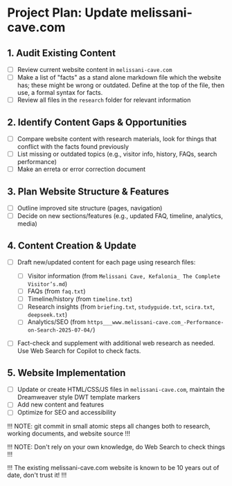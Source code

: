 # Project Plan: Update melissani-cave.com

## 1. Audit Existing Content
- [ ] Review current website content in `melissani-cave.com`
- [ ] Make a list of "facts" as a stand alone markdown file  which the website has; these might be wrong or outdated. Define at the top of the file, then use, a formal syntax for facts.
- [ ] Review all files in the `research` folder for relevant information

## 2. Identify Content Gaps & Opportunities
- [ ] Compare website content with research materials, look for things that conflict with the facts found previously
- [ ] List missing or outdated topics (e.g., visitor info, history, FAQs, search performance)
- [ ] Make an erreta or error correction document

## 3. Plan Website Structure & Features
- [ ] Outline improved site structure (pages, navigation)
- [ ] Decide on new sections/features (e.g., updated FAQ, timeline, analytics, media)

## 4. Content Creation & Update
- [ ] Draft new/updated content for each page using research files:
  - [ ] Visitor information (from `Melissani Cave, Kefalonia_ The Complete Visitor’s.md`)
  - [ ] FAQs (from `faq.txt`)
  - [ ] Timeline/history (from `timeline.txt`)
  - [ ] Research insights (from `briefing.txt`, `studyguide.txt`, `scira.txt`, `deepseek.txt`)
  - [ ] Analytics/SEO (from `https___www.melissani-cave.com_-Performance-on-Search-2025-07-04/`)
- [ ] Fact-check and supplement with additional web research as needed. Use Web Search for Copilot to check facts.


## 5. Website Implementation
- [ ] Update or create HTML/CSS/JS files in `melissani-cave.com`, maintain the Dreamweaver style DWT template markers
- [ ] Add new content and features
- [ ] Optimize for SEO and accessibility

!!! NOTE: git commit in small atomic steps all changes both to research, working documents, and website source !!!

!!! NOTE: Don't rely on your own knowledge, do Web Search to check things !!!

!!! The existing melissani-cave.com website is known to be 10 years out of date, don't trust it! !!!
